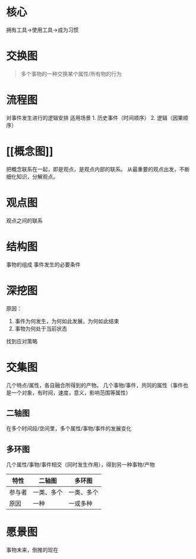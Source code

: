 # 核心
拥有工具→使用工具→成为习惯
# 交换图
> 多个事物的一种交换某个属性/所有物的行为

# 流程图
对事件发生进行的逻辑安排
适用场景
	1. 历史事件（时间顺序）
	2. 逻辑（因果顺序）
# [[概念图]]
把概念联系在一起，即是观点，是观点内部的联系。
从最重要的观点出发，不断细化知识，分解观点。
# 观点图
观点之间的联系
# 结构图
事物的组成
事件发生的必要条件
# 深挖图
原因：
1. 事件为何发生，为何如此发展，为何如此结束
2. 事物为何处于当前状态


找到应对策略
# 交集图
几个特点/属性，各自融合所得到的产物。
几个事物/事件，共同的属性（事件也是一个对象，有时间，速度，意义，影响范围等属性）
## 二轴图
在多个时间段/空间里，多个属性/事物/事件的发展变化
## 多环图
几个属性/事物/事件相交（同时发生作用），得到另一种事物/产物

| 特性 | 二轴图 | 多环图 |
| --- | --- | --- |
| 参与者 | 一类、多个 | 一类、多个 |
| 原因 | 一种 | 一或多种 |
# 愿景图
事物未来，倒推的现在